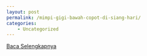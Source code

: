 ```yaml
---
layout: post
permalink: /mimpi-gigi-bawah-copot-di-siang-hari/
categories:
    - Uncategorized
---
```


[Baca Selengkapnya](/03)